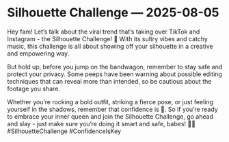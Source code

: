 # Silhouette Challenge — 2025-08-05

Hey fam! Let’s talk about the viral trend that’s taking over TikTok and Instagram - the Silhouette Challenge! 🌟 With its sultry vibes and catchy music, this challenge is all about showing off your silhouette in a creative and empowering way. 

But hold up, before you jump on the bandwagon, remember to stay safe and protect your privacy. Some peeps have been warning about possible editing techniques that can reveal more than intended, so be cautious about the footage you share. 

Whether you’re rocking a bold outfit, striking a fierce pose, or just feeling yourself in the shadows, remember that confidence is 🔑. So if you’re ready to embrace your inner queen and join the Silhouette Challenge, go ahead and slay - just make sure you’re doing it smart and safe, babes! 💃💋 #SilhouetteChallenge #ConfidenceIsKey